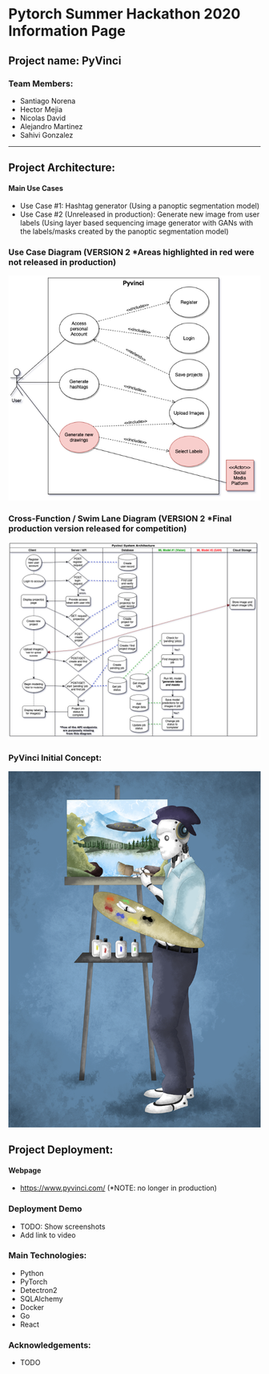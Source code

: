 # Pytorch Summer Hackathon 2020 Information Page

## Project name: PyVinci

### Team Members:
- Santiago Norena
- Hector Mejia
- Nicolas David
- Alejandro Martinez
- Sahivi Gonzalez
---------------------------------------------------------------------------------------
## Project Architecture:

#### Main Use Cases
- Use Case #1: Hashtag generator (Using a panoptic segmentation model)
- Use Case #2 (Unreleased in production): Generate new image from user labels (Using layer based sequencing image generator with GANs with the labels/masks created by the panoptic segmentation model)

### Use Case Diagram (VERSION 2 *Areas highlighted in red were not released in production)

![use case diagram](architecture/UML-Diagrams/version-2/UseCaseDiagram-PytorchHackaton.png)

### Cross-Function / Swim Lane Diagram (VERSION 2 *Final production version released for competition)

![cross-function / swim lane diagram](architecture/UML-Diagrams/version-2/Cross-funtional_SwimlaneDiagram-PyTorchHackathon.png)

### PyVinci Initial Concept:

![PyVinci Initial(use case #2)](client/pyvinci_final.png)

## Project Deployment:

#### Webpage
- https://www.pyvinci.com/ (*NOTE: no longer in production)

### Deployment Demo
- TODO: Show screenshots
- Add link to video

### Main Technologies:
- Python
- PyTorch
- Detectron2
- SQLAlchemy
- Docker
- Go
- React

### Acknowledgements:
- TODO
